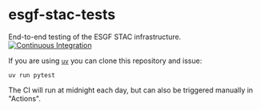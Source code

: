 # esgf-stac-tests

End-to-end testing of the ESGF STAC infrastructure. [![Continuous Integration][ci-badge]][ci-link]

If you are using [`uv`](https://docs.astral.sh/uv/getting-started/installation/) you can clone this repository and issue:

```
uv run pytest
```

The CI will run at midnight each day, but can also be triggered manually in "Actions".


[ci-badge]: https://github.com/ESGF/esgf-stac-tests/actions/workflows/ci.yml/badge.svg?branch=main
[ci-link]: https://github.com/ESGF/esgf-stac-tests/actions/workflows/ci.yml

